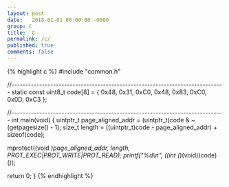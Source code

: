 ```yaml
---
layout: post
date:   2018-01-01 00:00:00 -0800
group: C
title:  C
permalink: /c/
published: true
comments: false
---
```


{% highlight c %}
#include "common.h"


//-----------------------------------------------------------------------------
static const uint8_t code[8] = { 
  0x48, 0x31, 0xC0, 0x48, 0x83, 0xC0, 0x0D, 0xC3 
};


//-----------------------------------------------------------------------------
int main(void)
{
  uintptr_t page_aligned_addr = (uintptr_t)code & ~(getpagesize() - 1);
  size_t length = ((uintptr_t)code - page_aligned_addr) + sizeof(code);
  
  mprotect((void *)page_aligned_addr, length, PROT_EXEC|PROT_WRITE|PROT_READ);
  printf("%d\n", ((int (*)(void))code)());
  
  return 0;
}
{% endhighlight %}



